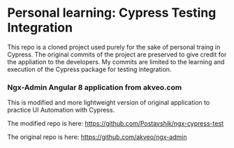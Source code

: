 # Personal learning: Cypress Testing Integration

This repo is a cloned project used purely for the sake of personal traing in Cypress.
The original commits of the project are preserved to give credit for the appliation to the developers.
My commits are limited to the learning and execution of the Cypress package for testing integration.


### Ngx-Admin Angular 8 application from akveo.com

This is modified and more lightweight version of original application to practice UI Automation with Cypress.

The modified repo is here: https://github.com/Postavshik/ngx-cypress-test

The original repo is here: https://github.com/akveo/ngx-admin

